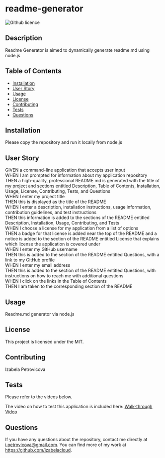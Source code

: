 # readme-generator
  ![Github licence](http://img.shields.io/badge/license-MIT-blue.svg)


  ## Description

  Readme Generator is aimed to dynamically generate readme.md using node.js

  ## Table of Contents

  * [Installation](#installation)
  * [User Story](#user-story)
  * [Usage](#usage)
  * [License](#license)
  * [Contributing](#contributing)
  * [Tests](#tests)
  * [Questions](#questions)


  ## Installation 

  Please copy the repository and run it locally from node.js

  ## User Story 

  GIVEN a command-line application that accepts user input<br />
  WHEN I am prompted for information about my application repository<br />
  THEN a high-quality, professional README.md is generated with the title of my project and sections entitled Description, Table of Contents, Installation, Usage, License, Contributing, Tests, and Questions<br />
  WHEN I enter my project title<br />
  THEN this is displayed as the title of the README<br />
  WHEN I enter a description, installation instructions, usage information, contribution guidelines, and test instructions<br />
  THEN this information is added to the sections of the README entitled Description, Installation, Usage, Contributing, and Tests<br />
  WHEN I choose a license for my application from a list of options<br />
  THEN a badge for that license is added near the top of the README and a notice is added to the section of the README entitled License that explains which license the application is covered under<br />
  WHEN I enter my GitHub username<br />
  THEN this is added to the section of the README entitled Questions, with a link to my GitHub profile<br />
  WHEN I enter my email address<br />
  THEN this is added to the section of the README entitled Questions, with instructions on how to reach me with additional questions<br />
  WHEN I click on the links in the Table of Contents<br />
  THEN I am taken to the corresponding section of the README<br />

  ## Usage

  Readme.md generator via node.js
   
  ## License

  This project is licensed under the MIT.

  ## Contributing

  Izabela Petrovicova

  ## Tests

  Please refer to the videos below.

  The video on how to test this application is included here: 
  [Walk-through Video](https://drive.google.com/file/d/1WvMEdby8eg-sGnsSYanv8Og81VnIievW/view)

  ## Questions

  If you have any questions about the repository, contact me directly at i.petrovicova@gmail.com. You can find more of my work at https://github.com/izabelacloud.

